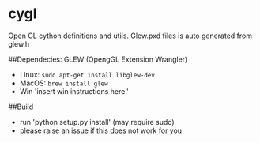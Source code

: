 cygl
====

Open GL cython definitions and utils. Glew.pxd files is auto generated from glew.h

##Dependecies:
GLEW (OpengGL Extension Wrangler)
* Linux: `sudo apt-get install libglew-dev`
* MacOS: `brew install glew`
* Win 'insert win instructions here.'

##Build
* run 'python setup.py install' (may require sudo)
* please raise an issue if this does not work for you
